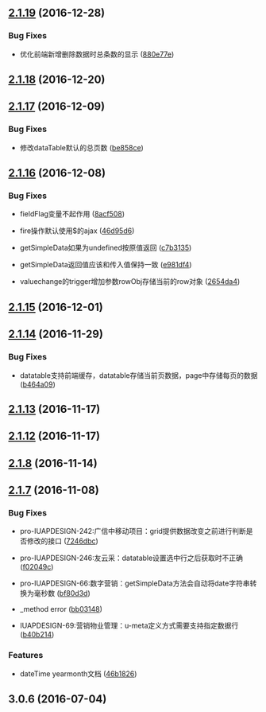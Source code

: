<a name="2.1.19"></a>
## [2.1.19](https://github.com/iuap-design/kero/compare/v2.1.18...v2.1.19) (2016-12-28)


### Bug Fixes
* 优化前端新增删除数据时总条数的显示 ([880e77e](https://github.com/iuap-design/kero/commit/880e77e))




<a name="2.1.18"></a>
## [2.1.18](https://github.com/iuap-design/kero/compare/v2.1.17...v2.1.18) (2016-12-20)



<a name="2.1.17"></a>
## [2.1.17](https://github.com/iuap-design/kero/compare/v2.1.16...v2.1.17) (2016-12-09)


### Bug Fixes
* 修改dataTable默认的总页数 ([be858ce](https://github.com/iuap-design/kero/commit/be858ce))




<a name="2.1.16"></a>
## [2.1.16](https://github.com/iuap-design/kero/compare/v2.1.15...v2.1.16) (2016-12-08)


### Bug Fixes
* fieldFlag变量不起作用 ([8acf508](https://github.com/iuap-design/kero/commit/8acf508))

* fire操作默认使用$的ajax ([46d95d6](https://github.com/iuap-design/kero/commit/46d95d6))

* getSimpleData如果为undefined按原值返回 ([c7b3135](https://github.com/iuap-design/kero/commit/c7b3135))

* getSimpleData返回值应该和传入值保持一致 ([e981df4](https://github.com/iuap-design/kero/commit/e981df4))

* valuechange的trigger增加参数rowObj存储当前的row对象 ([2654da4](https://github.com/iuap-design/kero/commit/2654da4))




<a name="2.1.15"></a>
## [2.1.15](https://github.com/iuap-design/kero/compare/v2.1.14...v2.1.15) (2016-12-01)



<a name="2.1.14"></a>
## [2.1.14](https://github.com/iuap-design/kero/compare/v2.1.13...v2.1.14) (2016-11-29)


### Bug Fixes
* datatable支持前端缓存，datatable存储当前页数据，page中存储每页的数据 ([b464a09](https://github.com/iuap-design/kero/commit/b464a09))




<a name="2.1.13"></a>
## [2.1.13](https://github.com/iuap-design/kero/compare/v2.1.12...v2.1.13) (2016-11-17)



<a name="2.1.12"></a>
## [2.1.12](https://github.com/iuap-design/kero/compare/v2.1.9...v2.1.12) (2016-11-17)



<a name="2.1.8"></a>
## [2.1.8](https://github.com/iuap-design/kero/compare/v2.1.7...v2.1.8) (2016-11-14)



<a name="2.1.7"></a>
## [2.1.7](https://github.com/iuap-design/kero/compare/v3.0.6...v2.1.7) (2016-11-08)


### Bug Fixes
* pro-IUAPDESIGN-242:广信中移动项目：grid提供数据改变之前进行判断是否修改的接口 ([7246dbc](https://github.com/iuap-design/kero/commit/7246dbc))

* pro-IUAPDESIGN-246:友云采：datatable设置选中行之后获取时不正确 ([f02049c](https://github.com/iuap-design/kero/commit/f02049c))

* pro-IUAPDESIGN-66:数字营销：getSimpleData方法会自动将date字符串转换为毫秒数 ([bf80d3d](https://github.com/iuap-design/kero/commit/bf80d3d))



* _method error ([bb03148](https://github.com/iuap-design/kero/commit/bb03148))

* IUAPDESIGN-69:营销物业管理：u-meta定义方式需要支持指定数据行 ([b40b214](https://github.com/iuap-design/kero/commit/b40b214))

### Features

* dateTime yearmonth文档 ([46b1826](https://github.com/iuap-design/kero/commit/46b1826))



<a name="3.0.6"></a>
## 3.0.6 (2016-07-04)




